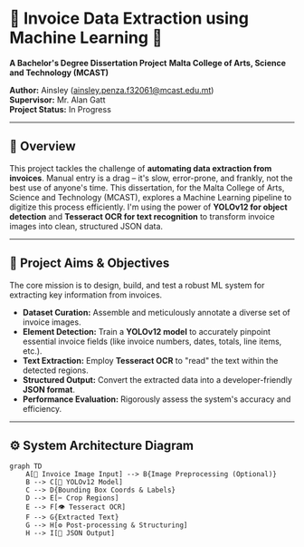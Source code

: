 # 📄 Invoice Data Extraction using Machine Learning 🚀

**A Bachelor's Degree Dissertation Project** **Malta College of Arts, Science and Technology (MCAST)**

**Author:** Ainsley (ainsley.penza.f32061@mcast.edu.mt)  
**Supervisor:** Mr. Alan Gatt  
**Project Status:** In Progress

---

## 🌟 Overview

This project tackles the challenge of **automating data extraction from invoices**. Manual entry is a drag – it's slow, error-prone, and frankly, not the best use of anyone's time. This dissertation, for the Malta College of Arts, Science and Technology (MCAST), explores a Machine Learning pipeline to digitize this process efficiently. I'm using the power of **YOLOv12 for object detection** and **Tesseract OCR for text recognition** to transform invoice images into clean, structured JSON data.

---

## 🎯 Project Aims & Objectives

The core mission is to design, build, and test a robust ML system for extracting key information from invoices.

* **Dataset Curation:** Assemble and meticulously annotate a diverse set of invoice images.
* **Element Detection:** Train a **YOLOv12 model** to accurately pinpoint essential invoice fields (like invoice numbers, dates, totals, line items, etc.).
* **Text Extraction:** Employ **Tesseract OCR** to "read" the text within the detected regions.
* **Structured Output:** Convert the extracted data into a developer-friendly **JSON format**.
* **Performance Evaluation:** Rigorously assess the system's accuracy and efficiency.

---

## ⚙️ System Architecture Diagram

```mermaid
graph TD
    A[📄 Invoice Image Input] --> B{Image Preprocessing (Optional)}
    B --> C[🚀 YOLOv12 Model]
    C --> D{Bounding Box Coords & Labels}
    D --> E[✂️ Crop Regions]
    E --> F[👁️ Tesseract OCR]
    F --> G{Extracted Text}
    G --> H[⚙️ Post-processing & Structuring]
    H --> I[💾 JSON Output]

